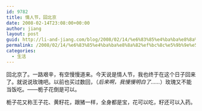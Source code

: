 ```yaml
---
id: 9782
title: 情人节，回北京
date: 2008-02-14T23:08:00+00:00
author: jiang
layout: post
guid: http://li-and-jiang.com/blog/2008/02/14/%e6%83%85%e4%ba%ba%e8%8a%82%ef%bc%8c%e5%9b%9e%e5%8c%97%e4%ba%ac/
permalink: /2008/02/14/%e6%83%85%e4%ba%ba%e8%8a%82%ef%bc%8c%e5%9b%9e%e5%8c%97%e4%ba%ac/
categories:
  - 生活
---
```

回北京了。一路艰辛，有空慢慢道来。今天说是情人节，我也终于在这个日子回来了。就说说玫瑰吧。以前也买过数回，（_后来啊，我慢慢明白了……_）玫瑰又不能当饭吃。——栀子花倒是可以。 

栀子花又称王子花、黄籽花，跟猪一样，全身都是宝，花可以吃，籽还可以入药。